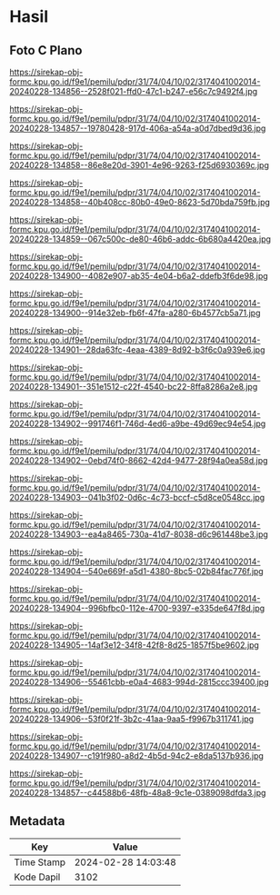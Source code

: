 # Hasil

## Foto C Plano

https://sirekap-obj-formc.kpu.go.id/f9e1/pemilu/pdpr/31/74/04/10/02/3174041002014-20240228-134856--2528f021-ffd0-47c1-b247-e56c7c9492f4.jpg

https://sirekap-obj-formc.kpu.go.id/f9e1/pemilu/pdpr/31/74/04/10/02/3174041002014-20240228-134857--19780428-917d-406a-a54a-a0d7dbed9d36.jpg

https://sirekap-obj-formc.kpu.go.id/f9e1/pemilu/pdpr/31/74/04/10/02/3174041002014-20240228-134858--86e8e20d-3901-4e96-9263-f25d6930369c.jpg

https://sirekap-obj-formc.kpu.go.id/f9e1/pemilu/pdpr/31/74/04/10/02/3174041002014-20240228-134858--40b408cc-80b0-49e0-8623-5d70bda759fb.jpg

https://sirekap-obj-formc.kpu.go.id/f9e1/pemilu/pdpr/31/74/04/10/02/3174041002014-20240228-134859--067c500c-de80-46b6-addc-6b680a4420ea.jpg

https://sirekap-obj-formc.kpu.go.id/f9e1/pemilu/pdpr/31/74/04/10/02/3174041002014-20240228-134900--4082e907-ab35-4e04-b6a2-ddefb3f6de98.jpg

https://sirekap-obj-formc.kpu.go.id/f9e1/pemilu/pdpr/31/74/04/10/02/3174041002014-20240228-134900--914e32eb-fb6f-47fa-a280-6b4577cb5a71.jpg

https://sirekap-obj-formc.kpu.go.id/f9e1/pemilu/pdpr/31/74/04/10/02/3174041002014-20240228-134901--28da63fc-4eaa-4389-8d92-b3f6c0a939e6.jpg

https://sirekap-obj-formc.kpu.go.id/f9e1/pemilu/pdpr/31/74/04/10/02/3174041002014-20240228-134901--351e1512-c22f-4540-bc22-8ffa8286a2e8.jpg

https://sirekap-obj-formc.kpu.go.id/f9e1/pemilu/pdpr/31/74/04/10/02/3174041002014-20240228-134902--991746f1-746d-4ed6-a9be-49d69ec94e54.jpg

https://sirekap-obj-formc.kpu.go.id/f9e1/pemilu/pdpr/31/74/04/10/02/3174041002014-20240228-134902--0ebd74f0-8662-42d4-9477-28f94a0ea58d.jpg

https://sirekap-obj-formc.kpu.go.id/f9e1/pemilu/pdpr/31/74/04/10/02/3174041002014-20240228-134903--041b3f02-0d6c-4c73-bccf-c5d8ce0548cc.jpg

https://sirekap-obj-formc.kpu.go.id/f9e1/pemilu/pdpr/31/74/04/10/02/3174041002014-20240228-134903--ea4a8465-730a-41d7-8038-d6c961448be3.jpg

https://sirekap-obj-formc.kpu.go.id/f9e1/pemilu/pdpr/31/74/04/10/02/3174041002014-20240228-134904--540e669f-a5d1-4380-8bc5-02b84fac776f.jpg

https://sirekap-obj-formc.kpu.go.id/f9e1/pemilu/pdpr/31/74/04/10/02/3174041002014-20240228-134904--996bfbc0-112e-4700-9397-e335de647f8d.jpg

https://sirekap-obj-formc.kpu.go.id/f9e1/pemilu/pdpr/31/74/04/10/02/3174041002014-20240228-134905--14af3e12-34f8-42f8-8d25-1857f5be9602.jpg

https://sirekap-obj-formc.kpu.go.id/f9e1/pemilu/pdpr/31/74/04/10/02/3174041002014-20240228-134906--55461cbb-e0a4-4683-994d-2815ccc39400.jpg

https://sirekap-obj-formc.kpu.go.id/f9e1/pemilu/pdpr/31/74/04/10/02/3174041002014-20240228-134906--53f0f21f-3b2c-41aa-9aa5-f9967b311741.jpg

https://sirekap-obj-formc.kpu.go.id/f9e1/pemilu/pdpr/31/74/04/10/02/3174041002014-20240228-134907--c191f980-a8d2-4b5d-94c2-e8da5137b936.jpg

https://sirekap-obj-formc.kpu.go.id/f9e1/pemilu/pdpr/31/74/04/10/02/3174041002014-20240228-134857--c44588b6-48fb-48a8-9c1e-0389098dfda3.jpg


## Metadata

| Key        | Value               |
| ---------- | ------------------- |
| Time Stamp | 2024-02-28 14:03:48 |
| Kode Dapil | 3102                |



